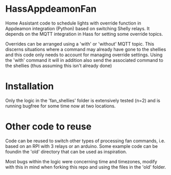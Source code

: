 # HassAppdeamonFan

Home Assistant code to schedule lights with override function in Appdeamon integration (Python) based on switching Shelly relays. It depends on the MQTT integration in Hass for setting some override topics. 

Overrides can be arranged using a 'with' or 'without' MQTT topic. This discerns situations where a command may already have gone to the shellies and this code only needs to account for managing override settings. Using the 'with' command it will in addition also send the associated command to the shellies (thus assuming this isn't already done)



# Installation

Only the logic in the 'fan_shellies' folder is extensively tested (n=2) and is running bugfree for some time now at two locations.

# Other code to reuse

Code can be reused to switch other types of processing fan commands, i.e. based on an RPI with 3 relays or an arduino. Some example code can be foundin the 'old' directory that can be used as inspiration. 

Most bugs within the logic were concerning time and timezones, modify with this in mind when forking this repo and using the files in the 'old' folder.

